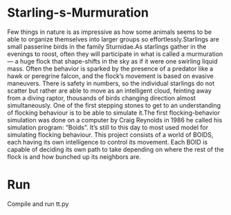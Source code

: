 # Starling-s-Murmuration
Few things in nature is as impressive as how some animals seems to be able to organize themselves
into larger groups so effortlessly.Starlings are small passerine birds in the family Sturnidae.As
starlings gather in the evenings to roost, often they will participate in what is called a murmuration
— a huge flock that shape-shifts in the sky as if it were one swirling liquid mass. Often the behavior
is sparked by the presence of a predator like a hawk or peregrine falcon, and the flock’s movement
is based on evasive maneuvers. There is safety in numbers, so the individual starlings do not
scatter but rather are able to move as an intelligent cloud, feinting away from a diving raptor,
thousands of birds changing direction almost simultaneously. One of the first stepping stones to
get to an understanding of flocking behaviour is to be able to simulate it.The first flocking-behavior
simulation was done on a computer by Craig Reynolds in 1986 he called his simulation program:
“Boids”. It’s still to this day to most used model for simulating flocking behaviour. This project
consists of a world of BOIDS, each having its own intelligence to control its movement. Each BOID
is capable of deciding its own path to take depending on where the rest of the flock is and how
bunched up its neighbors are.

# Run
Compile and run tt.py
